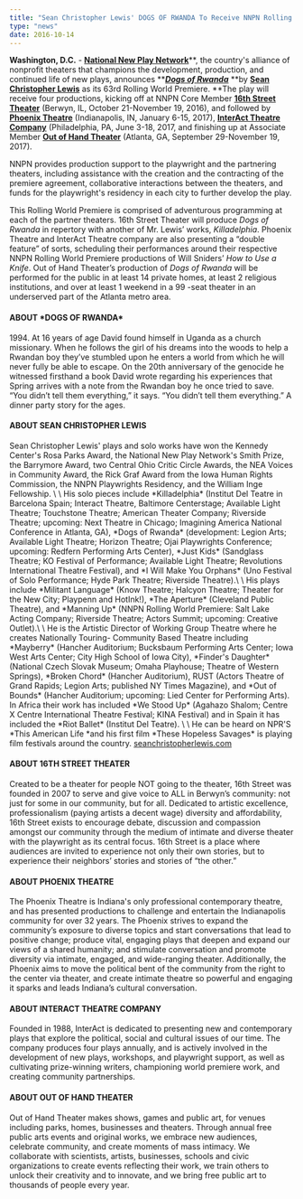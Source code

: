 ```yaml
---
title: "Sean Christopher Lewis' DOGS OF RWANDA To Receive NNPN Rolling World Premiere"
type: "news"
date: 2016-10-14
---
```


<span class="lead-in">**Washington, D.C.** - <a href="http://nnpn.org/" rel="nofollow">**National New Play Network**</a>**, the country's alliance of nonprofit theaters that champions the development, production, and continued life of new plays, announces **<a href="https://newplayexchange.org/plays/40963/dogs-rwanda" rel="nofollow">***Dogs of Rwanda***</a> **by **<a href="https://newplayexchange.org/users/233/sean-christopher-lewis" rel="nofollow">**Sean Christopher Lewis**</a>** as its 63rd Rolling World Premiere. **The play will receive four productions, kicking off at NNPN Core Member <a href="http://16thstreettheater.org/sean-lewis-christopher-at-16th-street/" rel="nofollow">**16th Street Theater**</a> (Berwyn, IL, October 21-November 19, 2016), and followed by <a href="http://www.phoenixtheatre.org/" rel="nofollow">**Phoenix Theatre**</a> (Indianapolis, IN, January 6-15, 2017), <a href="http://www.interacttheatre.org/" rel="nofollow">**InterAct Theatre Company**</a> (Philadelphia, PA, June 3-18, 2017, and finishing up at Associate Member <a href="http://www.outofhandtheater.com/" rel="nofollow">**Out of Hand Theater**</a> (Atlanta, GA, September 29-November 19, 2017).</span>

NNPN provides production support to the playwright and the partnering theaters, including assistance with the creation and the contracting of the premiere agreement, collaborative interactions between the theaters, and funds for the playwright's residency in each city to further develop the play.

This Rolling World Premiere is comprised of adventurous programming at each of the partner theaters. 16th Street Theater will produce *Dogs of Rwanda* in repertory with another of Mr. Lewis’ works, *Killadelphia*. Phoenix Theatre and InterAct Theatre company are also presenting a “double feature” of sorts, scheduling their performances around their respective NNPN Rolling World Premiere productions of Will Sniders’ *How to Use a Knife*. Out of Hand Theater’s production of *Dogs of Rwanda* will be performed for the public in at least 14 private homes, at least 2 religious institutions, and over at least 1 weekend in a 99 -seat theater in an underserved part of the Atlanta metro area.

<h4>ABOUT *DOGS OF RWANDA*</h4>
1994. At 16 years of age David found himself in Uganda as a church missionary. When he follows the girl of his dreams into the woods to help a Rwandan boy they’ve stumbled upon he enters a world from which he will never fully be able to escape. On the 20th anniversary of the genocide he witnessed firsthand a book David wrote regarding his experiences that Spring arrives with a note from the Rwandan boy he once tried to save. “You didn’t tell them everything,” it says. “You didn’t tell them everything.” A dinner party story for the ages.

<h4>ABOUT SEAN CHRISTOPHER LEWIS</h4>
Sean Christopher Lewis' plays and solo works have won the Kennedy Center's Rosa Parks Award, the National New Play Network's Smith Prize, the Barrymore Award, two Central Ohio Critic Circle Awards, the NEA Voices in Community Award, the Rick Graf Award from the Iowa Human Rights Commission, the NNPN Playwrights Residency, and the William Inge Fellowship. \
\
His solo pieces include *Killadelphia* (Institut Del Teatre in Barcelona Spain; Interact Theatre, Baltimore Centerstage; Available Light Theatre; Touchstone Theatre; American Theater Company; Riverside Theatre; upcoming: Next Theatre in Chicago; Imagining America National Conference in Atlanta, GA), *Dogs of Rwanda* (development: Legion Arts; Available Light Theatre; Horizon Theatre; Ojai Playwrights Conference; upcoming: Redfern Performing Arts Center), *Just Kids* (Sandglass Theatre; KO Festival of Performance; Available Light Theatre; Revolutions International Theatre Festival), and *I Will Make You Orphans* (Uno Festival of Solo Performance; Hyde Park Theatre; Riverside Theatre).\
\
His plays include *Militant Language* (Know Theatre; Halcyon Theatre; Theater for the New City; Playpenn and HotInk!), *The Aperture* (Cleveland Public Theatre), and *Manning Up* (NNPN Rolling World Premiere: Salt Lake Acting Company; Riverside Theatre; Actors Summit; upcoming: Creative Outlet).\
\
He is the Artistic Director of Working Group Theatre where he creates Nationally Touring- Community Based Theatre including *Mayberry* (Hancher Auditorium; Bucksbaum Performing Arts Center; Iowa West Arts Center; City High School of Iowa City), *Finder's Daughter* (National Czech Slovak Museum; Omaha Playhouse; Theatre of Western Springs), *Broken Chord* (Hancher Auditorium), RUST (Actors Theatre of Grand Rapids; Legion Arts; published NY Times Magazine), and *Out of Bounds* (Hancher Auditorium; upcoming: Lied Center for Performing Arts). In Africa their work has included *We Stood Up* (Agahazo Shalom; Centre X Centre International Theatre Festival; KINA Festival) and in Spain it has included the *Riot Ballet* (Institut Del Teatre). \
\
He can be heard on NPR'S *This American Life *and his first film *These Hopeless Savages* is playing film festivals around the country. <a href="http://seanchristopherlewis.com/" rel="nofollow">seanchristopherlewis.com</a>

<h4>ABOUT 16TH STREET THEATER</h4>
Created to be a theater for people NOT going to the theater, 16th Street was founded in 2007 to serve and give voice to ALL in Berwyn’s community: not just for some in our community, but for all. Dedicated to artistic excellence, professionalism (paying artists a decent wage) diversity and affordability, 16th Street exists to encourage debate, discussion and compassion amongst our community through the medium of intimate and diverse theater with the playwright as its central focus. 16th Street is a place where audiences are invited to experience not only their own stories, but to experience their neighbors’ stories and stories of “the other.”

<h4>ABOUT PHOENIX THEATRE</h4>
The Phoenix Theatre is Indiana's only professional contemporary theatre, and has presented productions to challenge and entertain the Indianapolis community for over 32 years. The Phoenix strives to expand the community’s exposure to diverse topics and start conversations that lead to positive change; produce vital, engaging plays that deepen and expand our views of a shared humanity; and stimulate conversation and promote diversity via intimate, engaged, and wide-ranging theater. Additionally, the Phoenix aims to move the political bent of the community from the right to the center via theater, and create intimate theatre so powerful and engaging it sparks and leads Indiana’s cultural conversation.

<h4>ABOUT INTERACT THEATRE COMPANY</h4>
Founded in 1988, InterAct is dedicated to presenting new and contemporary plays that explore the political, social and cultural issues of our time. The company produces four plays annually, and is actively involved in the development of new plays, workshops, and playwright support, as well as cultivating prize-winning writers, championing world premiere work, and creating community partnerships.

<h4>ABOUT OUT OF HAND THEATER</h4>
Out of Hand Theater makes shows, games and public art, for venues including parks, homes, businesses and theaters. Through annual free public arts events and original works, we embrace new audiences, celebrate community, and create moments of mass intimacy. We collaborate with scientists, artists, businesses, schools and civic organizations to create events reflecting their work, we train others to unlock their creativity and to innovate, and we bring free public art to thousands of people every year.

